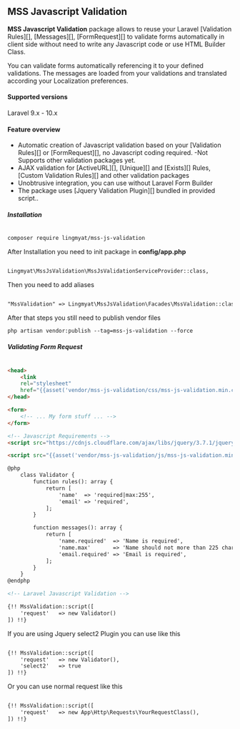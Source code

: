 ## MSS Javascript Validation

**MSS Javascript Validation** package allows to reuse your Laravel [Validation Rules][], [Messages][], [FormRequest][] to validate forms automatically in client side without need to write any Javascript code or use HTML Builder Class. 

You can validate forms automatically referencing it to your defined validations. The messages are loaded from your  validations and translated according your Localization preferences.

#### Supported versions

Laravel 9.x - 10.x

#### Feature overview

- Automatic creation of Javascript validation based on your [Validation Rules][] or [FormRequest][], no Javascript coding required.
-Not Supports other validation packages yet. 
- AJAX validation for [ActiveURL][], [Unique][] and [Exists][] Rules, [Custom Validation Rules][] and other validation packages
- Unobtrusive integration, you can use without Laravel Form Builder
- The package uses [Jquery Validation Plugin][]  bundled in provided script..

##### Installation

```html

composer require lingmyat/mss-js-validation

```

After Installation you need to init package in  **config/app.php**

```html

Lingmyat\MssJsValidation\MssJsValidationServiceProvider::class,

```

Then you need to add aliases

```html

"MssValidation" => Lingmyat\MssJsValidation\Facades\MssValidation::class,

```

After that steps you still need to publish vendor files

```html
php artisan vendor:publish --tag=mss-js-validation --force

```


##### Validating Form Request
 
```html

<head>
    <link 
    rel="stylesheet" 
    href="{{asset('vendor/mss-js-validation/css/mss-js-validation.min.css')}}">
</head>

<form>
    <!-- ... My form stuff ... -->
</form>

<!-- Javascript Requirements -->
<script src="https://cdnjs.cloudflare.com/ajax/libs/jquery/3.7.1/jquery.min.js" integrity="sha512-v2CJ7UaYy4JwqLDIrZUI/4hqeoQieOmAZNXBeQyjo21dadnwR+8ZaIJVT8EE2iyI61OV8e6M8PP2/4hpQINQ/g==" crossorigin="anonymous" referrerpolicy="no-referrer"></script>

<script src="{{asset('vendor/mss-js-validation/js/mss-js-validation.min.js')}}"></script>

@php
    class Validator {
        function rules(): array {
            return [
                'name'  => 'required|max:255',
                'email' => 'required',
            ];
        }

        function messages(): array {
            return [
                'name.required'  => 'Name is required',
                'name.max'       => 'Name should not more than 225 characters'
                'email.required' => 'Email is required',
            ];
        }
    }
@endphp

<!-- Laravel Javascript Validation -->

{!! MssValidation::script([
    'request'   => new Validator()
]) !!}

```

If you are using Jquery select2 Plugin you can use like this

```html

{!! MssValidation::script([
    'request'   => new Validator(),
    'select2'   => true
]) !!}

```

Or you can use normal request like this

```html

{!! MssValidation::script([
    'request'   => new App\Http\Requests\YourRequestClass(),
]) !!}

```